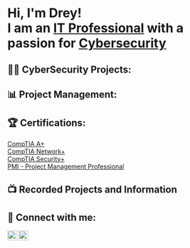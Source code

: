 <h1>Hi, I'm Drey! <br/></a> I am an <a href="http://linkedin.com/in/dakarius-daughtry-000567a1/">IT Professional</a> with a passion for <a href="https://github.com/DefendRightEveryYear">Cybersecurity</a>

<h2>👨‍💻 CyberSecurity Projects:</h2>

<h2>📊 Project Management:</h2>

<h2>🏆 Certifications:</h2><a href="https://www.credly.com/badges/bf9d0fe8-6b39-4695-a20f-da14927c718d/public_url">CompTIA A+</a>
<br/><a href="https://www.credly.com/badges/8b254060-be3a-4873-bec8-30521e8c4de1/public_url">CompTIA Network+</a>
<br/><a href="https://www.credly.com/badges/95717c72-48dc-42d4-829d-4fb5cf89fc36/public_url">CompTIA Security+</a>
<br/><a href="https://www.credly.com/badges/e9b82e30-21f2-4925-b0ab-34b416f4adc2/public_url">PMI - Project Management Professional</a>

<h2>📺 Recorded Projects and Information</h2>

<h2> 🤳 Connect with me:</h2>

[<img align="left" alt="JoshMadakor | LinkedIn" width="22px" src="https://cdn.jsdelivr.net/npm/simple-icons@v3/icons/linkedin.svg" />][linkedin]
[<img align="left" alt="JoshMadakor | YouTube" width="22px" src="https://cdn.jsdelivr.net/npm/simple-icons@v3/icons/youtube.svg" />][youtube]

[linkedin]: http://linkedin.com/in/dakarius-daughtry-000567a1/
[youtube]: https://www.youtube.com/@DefendRightEveryYear

<!--
**DefendRightEveryYear/DefendRightEveryYear** is a ✨ _special_ ✨ repository because its `README.md` (this file) appears on your GitHub profile.

Here are some ideas to get you started:

- 🔭 I’m currently working on ...
- 🌱 I’m currently learning ...
- 👯 I’m looking to collaborate on ...
- 🤔 I’m looking for help with ...
- 💬 Ask me about ...
- 📫 How to reach me: ...
- 😄 Pronouns: ...
- ⚡ Fun fact: ...
-->
